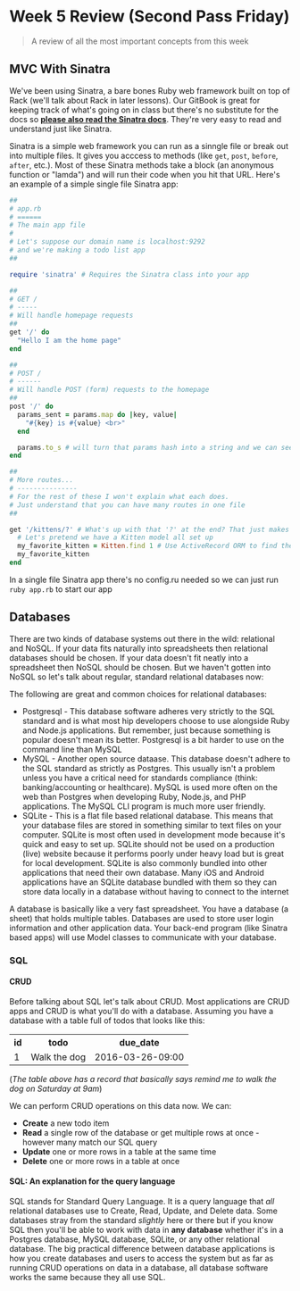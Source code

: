 # Week 5 Review (Second Pass Friday)

> A review of all the most important concepts from this week

## MVC With Sinatra

We've been using Sinatra, a bare bones Ruby web framework built on top of Rack (we'll talk about Rack in later lessons). Our GitBook is great for keeping track of what's going on in class but there's no substitute for the docs so __[please also read the Sinatra docs](http://www.sinatrarb.com/intro.html)__. They're very easy to read and understand just like Sinatra.

Sinatra is a simple web framework you can run as a sinngle file or break out into multiple files. It gives you acccess to methods (like `get`, `post`, `before`, `after`, etc.). Most of these Sinatra methods take a block (an anonymous function or "lamda") and will run their code when you hit that URL. Here's an example of a simple single file Sinatra app:

```ruby
##
# app.rb
# ======
# The main app file
#
# Let's suppose our domain name is localhost:9292
# and we're making a todo list app
##

require 'sinatra' # Requires the Sinatra class into your app

##
# GET /
# -----
# Will handle homepage requests
##
get '/' do
  "Hello I am the home page"
end

##
# POST /
# ------
# Will handle POST (form) requests to the homepage
##
post '/' do
  params_sent = params.map do |key, value|
    "#{key} is #{value} <br>"
  end

  params.to_s # will turn that params hash into a string and we can see what was sent to the app through any forms
end

##
# More routes...
# ---------------
# For the rest of these I won't explain what each does.
# Just understand that you can have many routes in one file
##

get '/kittens/?' # What's up with that '?' at the end? That just makes the trailing slash optional because '/kittens' and '/kittens/' are technically different URLs in the eyes of web servers
  # Let's pretend we have a Kitten model all set up
  my_favorite_kitten = Kitten.find 1 # Use ActiveRecord ORM to find the kitten in the DB with ID of '1'
  my_favorite_kitten
end
```

In a single file Sinatra app there's no config.ru needed so we can just run `ruby app.rb` to start our app

## Databases

There are two kinds of database systems out there in the wild: relational and NoSQL. If your data fits naturally into spreadsheets then relational databases should be chosen. If your data doesn't fit neatly into a spreadsheet then NoSQL should be chosen. But we haven't gotten into NoSQL so let's talk about regular, standard relational databases now:

The following are great and common choices for relational databases:

- Postgresql - This database software adheres very strictly to the SQL standard and is what most hip developers choose to use alongside Ruby and Node.js applications. But remember, just because something is popular doesn't mean its better. Postgresql is a bit harder to use on the command line than MySQL
- MySQL - Another open source dataase. This database doesn't adhere to the SQL standard as strictly as Postgres. This usually isn't a problem unless you have a critical need for standards compliance (think: banking/accounting or healthcare). MySQL is used more often on the web than Postgres when developing Ruby, Node.js, and PHP applications. The MySQL CLI program is much more user friendly.
- SQLite - This is  a flat file based relational database. This means that your database files are stored in something similar to text files on your computer. SQLite is most often used in development mode because it's quick and easy to set up. SQLite should not be used on a production (live) website because it performs poorly under heavy load but is great for local development. SQLite is also commonly bundled into other applications that need their own database. Many iOS and Android applications have an SQLite database bundled with them so they can store data locally in a database without having to connect to the internet

A database is basically like a very fast spreadsheet. You have a database (a sheet) that holds multiple tables. Databases are used to store user login information and other application data. Your back-end program (like Sinatra based apps) will use Model classes to communicate with your database.

### SQL

#### CRUD

Before talking about SQL let's talk about CRUD. Most applications are CRUD apps and CRUD is what you'll do with a database. Assuming you have a database with a table full of todos that looks like this:

<table>
  <tr>
    <th>id</th>
    <th>todo</th>
    <th>due_date</th>
  </tr>
  <tr>
    <td>1</td>
    <td>Walk the dog</td>
    <td>2016-03-26-09:00</td>
  </tr>
</table>

(*The table above has a record that basically says remind me to walk the dog on Saturday at 9am*)

We can perform CRUD operations on this data now. We can:

- __Create__ a new todo item
- __Read__ a single row of the database or get multiple rows at once - however many match our SQL query
- __Update__ one or more rows in a table at the same time
- __Delete__ one or more rows in a table at once

#### SQL: An explanation for the query language

SQL stands for Standard Query Language. It is a query language that *all* relational databases use to Create, Read, Update, and Delete data. Some databases stray from the standard *slightly* here or there but if you know SQL then you'll be able to work with data in __any database__ whether it's in a Postgres database, MySQL database, SQLite, or any other relational database. The big practical difference between database applications is how you create databases and users to access the system but as far as running CRUD operations on data in a database, all database software works the same because they all use SQL.
